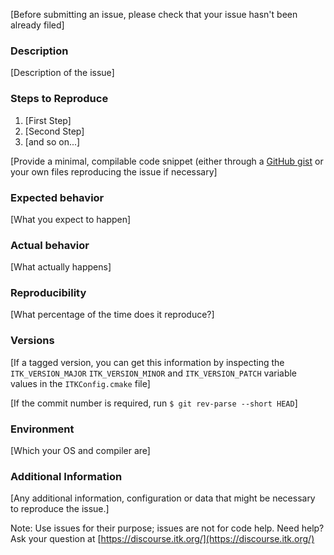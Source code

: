 [Before submitting an issue, please check that your issue hasn't been already
filed]

### Description

[Description of the issue]

### Steps to Reproduce

1. [First Step]
2. [Second Step]
3. [and so on...]

[Provide a minimal, compilable code snippet (either through a
[GitHub gist](https://gist.github.com/) or your own files reproducing the issue
if necessary]

### Expected behavior

[What you expect to happen]

### Actual behavior

[What actually happens]

### Reproducibility

[What percentage of the time does it reproduce?]

### Versions

[If a tagged version, you can get this information by inspecting the
`ITK_VERSION_MAJOR` `ITK_VERSION_MINOR` and `ITK_VERSION_PATCH` variable
values in the `ITKConfig.cmake` file]

[If the commit number is required, run `$ git rev-parse --short HEAD`]

### Environment

[Which your OS and compiler are]

### Additional Information

[Any additional information, configuration or data that might be necessary to reproduce the issue.]


Note: Use issues for their purpose; issues are not for code help. Need help? Ask
your question at [https://discourse.itk.org/](https://discourse.itk.org/)
